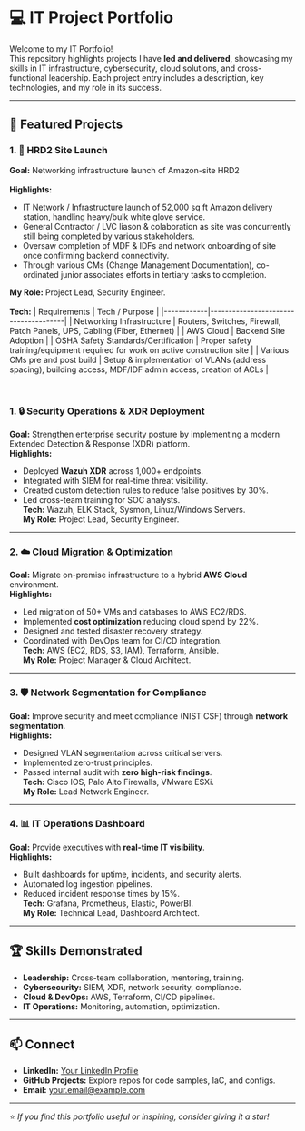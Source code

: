 # 💻 IT Project Portfolio

Welcome to my IT Portfolio!  
This repository highlights projects I have **led and delivered**, showcasing my skills in IT infrastructure, cybersecurity, cloud solutions, and cross-functional leadership. Each project entry includes a description, key technologies, and my role in its success.

---

## 📂 Featured Projects

### 1. 🏬 HRD2 Site Launch
**Goal:** Networking infrastructure launch of Amazon-site HRD2 <br>
<br>
**Highlights:**
- IT Network / Infrastructure launch of 52,000 sq ft Amazon delivery station, handling heavy/bulk white glove service.  
- General Contractor / LVC liason & colaboration as site was concurrently still being completed by various stakeholders.  
- Oversaw completion of MDF & IDFs and network onboarding of site once confirming backend connectivity.  
- Through various CMs (Change Management Documentation), co-ordinated junior associates efforts in tertiary tasks to completion.  
 
**My Role:** Project Lead, Security Engineer.<br>
<br>
**Tech:** 
| Requirements       | Tech / Purpose                              |
|------------|--------------------------------------|
| Networking Infrastructure     | Routers, Switches, Firewall, Patch Panels, UPS, Cabling (Fiber, Ethernet)           |
| AWS Cloud | Backend Site Adoption         |
| OSHA Safety Standards/Certification  | Proper safety training/equipment required for work on active construction site          |
| Various CMs pre and post build | Setup & implementation of VLANs (address spacing), building access, MDF/IDF admin access, creation of ACLs                      |

<br> 





### 1. 🔒 Security Operations & XDR Deployment
**Goal:** Strengthen enterprise security posture by implementing a modern Extended Detection & Response (XDR) platform.  
**Highlights:**
- Deployed **Wazuh XDR** across 1,000+ endpoints.  
- Integrated with SIEM for real-time threat visibility.  
- Created custom detection rules to reduce false positives by 30%.  
- Led cross-team training for SOC analysts.  
**Tech:** Wazuh, ELK Stack, Sysmon, Linux/Windows Servers.  
**My Role:** Project Lead, Security Engineer.

---

### 2. ☁️ Cloud Migration & Optimization
**Goal:** Migrate on-premise infrastructure to a hybrid **AWS Cloud** environment.  
**Highlights:**
- Led migration of 50+ VMs and databases to AWS EC2/RDS.  
- Implemented **cost optimization** reducing cloud spend by 22%.  
- Designed and tested disaster recovery strategy.  
- Coordinated with DevOps team for CI/CD integration.  
**Tech:** AWS (EC2, RDS, S3, IAM), Terraform, Ansible.  
**My Role:** Project Manager & Cloud Architect.

---

### 3. 🛡️ Network Segmentation for Compliance
**Goal:** Improve security and meet compliance (NIST CSF) through **network segmentation**.  
**Highlights:**
- Designed VLAN segmentation across critical servers.  
- Implemented zero-trust principles.  
- Passed internal audit with **zero high-risk findings**.  
**Tech:** Cisco IOS, Palo Alto Firewalls, VMware ESXi.  
**My Role:** Lead Network Engineer.

---

### 4. 📊 IT Operations Dashboard
**Goal:** Provide executives with **real-time IT visibility**.  
**Highlights:**
- Built dashboards for uptime, incidents, and security alerts.  
- Automated log ingestion pipelines.  
- Reduced incident response times by 15%.  
**Tech:** Grafana, Prometheus, Elastic, PowerBI.  
**My Role:** Technical Lead, Dashboard Architect.

---

## 🏆 Skills Demonstrated
- **Leadership:** Cross-team collaboration, mentoring, training.  
- **Cybersecurity:** SIEM, XDR, network security, compliance.  
- **Cloud & DevOps:** AWS, Terraform, CI/CD pipelines.  
- **IT Operations:** Monitoring, automation, optimization.  

---

## 📫 Connect
- **LinkedIn:** [Your LinkedIn Profile](#)  
- **GitHub Projects:** Explore repos for code samples, IaC, and configs.  
- **Email:** [your.email@example.com](mailto:your.email@example.com)

---
⭐ *If you find this portfolio useful or inspiring, consider giving it a star!*
